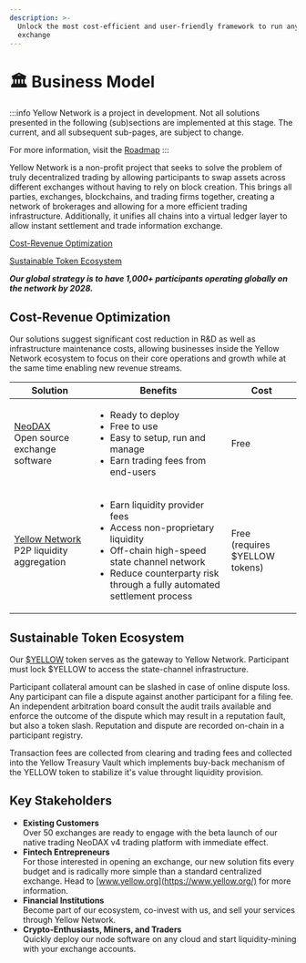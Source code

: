 ```yaml
---
description: >-
  Unlock the most cost-efficient and user-friendly framework to run any crypto 
  exchange
---
```


# 🏛️ Business Model

:::info
Yellow Network is a project in development. Not all solutions presented in the following (sub)sections are implemented at this stage. The current, and all subsequent sub-pages, are subject to change.

For more information, visit the [Roadmap](roadmap.md)
:::

Yellow Network is a non-profit project that seeks to solve the problem of truly decentralized trading by allowing participants to swap assets across different exchanges without having to rely on block creation. This brings all parties, exchanges, blockchains, and trading firms together, creating a network of brokerages and allowing for a more efficient trading infrastructure. Additionally, it unifies all chains into a virtual ledger layer to allow instant settlement and trade information exchange.

[Cost-Revenue Optimization](business-model.md#_8iwurl3m1rx8)[​](https://www.yellow.org/docs/litepaper/business-model#cost-revenue-structure-for-brokers)​

[Sustainable Token Ecosystem](business-model.md#sustainable-token-ecosystem)

_**Our global strategy is to have 1,000+ participants operating globally on the network by 2028.**_

## Cost-Revenue Optimization[​](https://www.yellow.org/docs/litepaper/business-model#cost-revenue-structure-for-brokers)​ <a href="#id-8iwurl3m1rx8" id="id-8iwurl3m1rx8"></a>

Our solutions suggest significant cost reduction in R\&D as well as infrastructure maintenance costs, allowing businesses inside the Yellow Network ecosystem to focus on their core operations and growth while at the same time enabling new revenue streams.

| Solution                                                                                               | Benefits                                                                                                                                                                                                                 | Cost                                     |
| ------------------------------------------------------------------------------------------------------ | ------------------------------------------------------------------------------------------------------------------------------------------------------------------------------------------------------------------------ | ---------------------------------------- |
| <p><a href="https://www.openware.com/product/neodax">NeoDAX</a><br/>Open source exchange software</p> | <ul><li>Ready to deploy </li><li>Free to use</li><li>Easy to setup, run and manage</li><li>Earn trading fees from end-users</li></ul>                                                                                    | Free                                     |
| <p><a href="https://www.yellow.org/">Yellow Network</a><br/>P2P liquidity aggregation</p>               | <ul><li>Earn liquidity provider fees</li><li>Access non-proprietary liquidity</li><li>Off-chain high-speed state channel network</li><li>Reduce counterparty risk through a fully automated settlement process</li></ul> | <p>Free<br/>(requires $YELLOW tokens)</p> |

## Sustainable Token Ecosystem

Our [$YELLOW](../../legacy/usdyellow/tokenomics.md) token serves as the gateway to Yellow Network. Participant must lock $YELLOW to access the state-channel infrastructure.

Participant collateral amount can be slashed in case of online dispute loss. Any participant can file a dispute against another participant for a filing fee. An independent arbitration board consult the audit trails available and enforce the outcome of the dispute which may result in a reputation fault, but also a token slash. Reputation and dispute are recorded on-chain in a participant registry.

Transaction fees are collected from clearing and trading fees and collected into the Yellow Treasury Vault which implements buy-back mechanism of the YELLOW token to stabilize it's value throught liquidity provision.

## Key Stakeholders

* **Existing Customers**\
  Over 50 exchanges are ready to engage with the beta launch of our native trading NeoDAX v4 trading platform with immediate effect.
* **Fintech Entrepreneurs**\
  For those interested in opening an exchange, our new solution fits every budget and is radically more simple than a standard centralized exchange. Head to [www.yellow.org](https://www.yellow.org/) for more information.
* **Financial Institutions**\
  Become part of our ecosystem, co-invest with us, and sell your services through Yellow Network.
* **Crypto-Enthusiasts, Miners, and Traders**\
  Quickly deploy our node software on any cloud and start liquidity-mining with your exchange accounts.
